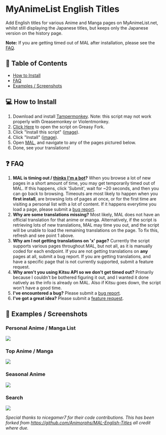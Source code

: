 # MyAnimeList English Titles
Add English titles for various Anime and Manga pages on MyAnimeList.net, whilst still displaying the Japanese titles, but keeps only the Japanese version on the history page.

<b>Note:</b> If you are getting timed out of MAL after installation, please see the [FAQ](#faq).

## 📝 Table of Contents
  * [How to Install](#install)
  * [FAQ](#faq)
  * [Examples / Screenshots](#screenshots)

## 💻 How to Install <a name = "install"></a>
1. Download and install [Tampermonkey](https://www.tampermonkey.net/). Note: this script may not work properly with Greasemonkey or Violentmonkey.
2. [Click Here](https://greasyfork.org/en/scripts/420200-mal-english-titles) to open the script on Greasy Fork.
3. Click "Install this script" ([image](https://i.imgur.com/j2vhMKI.png)).
4. Click "Install" ([image](https://i.imgur.com/AcVa6C0.png)).
5. Open [MAL](https://myanimelist.net/), and navigate to any of the pages pictured below.
6. Done, see your translations!

## ❓ FAQ <a name = "faq"></a>
1. <b>MAL is timing out / [thinks I'm a bot](https://i.imgur.com/wShsC6I.png)?</b> When you browse a lot of new pages in a short amount of time, you may get temporarily timed out of MAL. If this happens, click 'Submit', wait for ~20 seconds, and then you can go back to browsing. Timeouts are most likely to happen when you <b>first install</b>, are browsing lots of pages at once, or for the first time are visiting a personal list with a lot of content. If it happens everytime you load a page, please submit a [bug report](https://github.com/Animorphs/MAL-English-Titles/issues/new/choose).
2. <b>Why are some translations missing?</b> Most likely, MAL does not have an official translation for that anime or manga. Alternatively, if the script is retrieving lots of new translations, MAL may time you out, and the script will be unable to load the remaining translations on the page. To fix this, refresh and see point 1 above.
3. <b>Why am I not getting translations on 'x' page?</b> Currently the script supports various pages throughout MAL, but not all, as it is manually coded for each endpoint. If you are not getting translations on <b>any</b> pages at all, submit a bug report. If you are getting translations, and have a specific page that is not currently supported, submit a feature request.
4. <b>Why aren't you using Kitsu API so we don't get timed out?</b> Primarily because I couldn't be bothered figuring it out, and I wanted it done natively as the info is already on MAL. Also if Kitsu goes down, the script won't have a good time.
5. <b>I've encountered a bug?</b> Please submit a [bug report](https://github.com/Animorphs/MAL-English-Titles/issues/new/choose).
6. <b>I've got a great idea?</b> Please submit a [feature request](https://github.com/Animorphs/MAL-English-Titles/issues/new/choose).

## 📸 Examples / Screenshots <a name = "screenshots"></a>
### Personal Anime / Manga List
<img src='https://i.imgur.com/KbTKPZW.png'>

### Top Anime / Manga
<img src='https://i.imgur.com/QBBR33t.png'>

### Seasonal Anime
<img src='https://i.imgur.com/gTFfCad.png'>

### Search
<img src='https://i.imgur.com/pXIEkdO.png'>

<i>Special thanks to nicegamer7 for their code contributions.</i>
<i>This has been forked from https://github.com/Animorphs/MAL-English-Titles all credit where due.</i>
